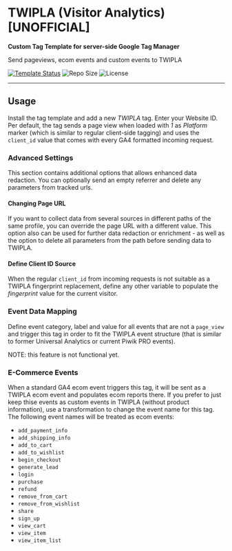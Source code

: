 # TWIPLA (Visitor Analytics) [UNOFFICIAL]
**Custom Tag Template for server-side Google Tag Manager**

Send pageviews, ecom events and custom events to TWIPLA 

[![Template Status](https://img.shields.io/badge/Community%20Template%20Gallery%20Status-beta-orange)](https://tagmanager.google.com/gallery/#/owners/mbaersch/templates/twipla-tag-server) ![Repo Size](https://img.shields.io/github/repo-size/mbaersch/twipla-tag-server) ![License](https://img.shields.io/github/license/mbaersch/twipla-tag-server)
    
---

## Usage
Install the tag template and add a new *TWIPLA* tag. Enter your Website ID. Per default, the tag sends a page view when loaded with *1* as *Platform* marker (which is similar to regular client-side tagging) and uses the `client_id` value that comes with every GA4 formatted incoming request. 

### Advanced Settings
This section contains additional options that allows enhanced data redaction. You can optionally send an empty referrer and delete any parameters from tracked urls. 

#### Changing Page URL
If you want to collect data from several sources in different paths of the same profile, you can override the page URL with a different value. This option also can be used for further data redaction or enrichment - as well as the option to delete all parameters from the path before sending data to TWIPLA.

#### Define Client ID Source
When the regular `client_id` from incoming requests is not suitable as a TWIPLA fingerprint replacement, define any other variable to populate the *fingerprint* value for the current visitor.

### Event Data Mapping 
Define event category, label and value for all events that are not a `page_view` and trigger this tag in order to fit the TWIPLA event structure (that is similar to former Universal Analytics or current Piwik PRO events). 

NOTE: this feature is not functional yet. 

### E-Commerce Events 
When a standard GA4 ecom event triggers this tag, it will be sent as a TWIPLA ecom event and populates ecom reports there. If you prefer to just keep thise events as custom events in TWIPLA (without product information), use a transformation to change the event name for this tag. The following event names will be treated as ecom events: 

- `add_payment_info` 
- `add_shipping_info`
- `add_to_cart` 
- `add_to_wishlist` 
- `begin_checkout` 
- `generate_lead` 
- `login` 
- `purchase` 
- `refund` 
- `remove_from_cart` 
- `remove_from_wishlist` 
- `share` 
- `sign_up` 
- `view_cart` 
- `view_item` 
- `view_item_list`   

